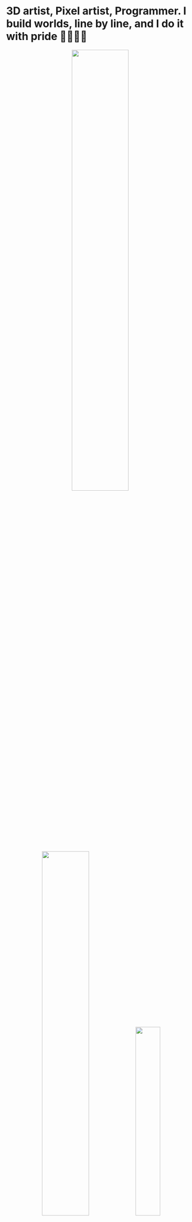 # 3D artist, Pixel artist, Programmer. I build worlds, line by line, and I do it with pride 🏳️‍🌈🏳️‍⚧️
<div align="center">
  <img src="https://github-readme-stats.vercel.app/api?username=biancaalgarcia&theme=aura&hide_border=true&include_all_commits=true&count_private=true" width="55%" />
  <img src="https://github-readme-streak-stats.herokuapp.com/?user=biancaalgarcia&theme=aura&hide_border=true" width="50%" />
  <img src="https://github-readme-stats.vercel.app/api/top-langs/?username=biancaalgarcia&theme=aura&hide_border=true&include_all_commits=true&count_private=true&layout=compact" width="36%" /> 

</div>
<div align="center">
<h1>Redes Sociais</h1>
</div>
<div align="center">
  <a href="https://instagram.com/biancaalgarcia" target="_blank"><img src="https://img.shields.io/badge/-Instagram-%23E4405F?style=for-the-badge&logo=instagram&logoColor=white" target="_blank"></a>
  <a href="http://linkedin.com/in/bihg/" target="_blank"><img src="https://img.shields.io/badge/-LinkedIn-%230077B5?style=for-the-badge&logo=linkedin&logoColor=white" target="_blank"></a> 
</div>
<h2>Tecnologias usadas 💻🖥️</h2>

<div align="center">

  <img 
    align="left" 
    alt="Adobe After Effects" 
    title="Adobe After Effects"
    width="90px" 
    style="padding-right: 10px;" 
    src="https://cdn.jsdelivr.net/gh/devicons/devicon@latest/icons/aftereffects/aftereffects-original.svg" 
/>
  <img 
    align="left" 
    alt="Android Studio" 
    title="Android Studio"
    width="90px" 
    style="padding-right: 10px;" 
    src="https://cdn.jsdelivr.net/gh/devicons/devicon@latest/icons/androidstudio/androidstudio-original.svg" 
/>
  <img 
    align="left" 
    alt="Arduino" 
    title="Arduino"
    width="90px" 
    style="padding-right: 10px;" 
    src="https://cdn.jsdelivr.net/gh/devicons/devicon@latest/icons/arduino/arduino-original.svg" 
/>
  <img 
    align="left" 
    alt="Blender" 
    title="Blender"
    width="90px" 
    style="padding-right: 10px;" 
    src="https://cdn.jsdelivr.net/gh/devicons/devicon@latest/icons/blender/blender-original.svg" 
/>
  <img 
    align="left" 
    alt="C" 
    title="C"
    width="90px" 
    style="padding-right: 10px;" 
    src="https://cdn.jsdelivr.net/gh/devicons/devicon@latest/icons/c/c-original.svg" 
/>
  <img 
    align="left" 
    alt="Canva" 
    title="Canva"
    width="90px" 
    style="padding-right: 10px;" 
    src="https://cdn.jsdelivr.net/gh/devicons/devicon@latest/icons/canva/canva-original.svg" 
/>
  <img 
    align="left" 
    alt="C Plus Plus" 
    title="C Plus Plus"
    width="90px" 
    style="padding-right: 10px;" 
    src="https://cdn.jsdelivr.net/gh/devicons/devicon@latest/icons/cplusplus/cplusplus-original.svg" 
/>
  <img 
    align="left" 
    alt="CSS" 
    title="CSS"
    width="90px" 
    style="padding-right: 10px;" 
    src="https://cdn.jsdelivr.net/gh/devicons/devicon@latest/icons/css3/css3-original.svg" 
/>
  <img 
    align="left" 
    alt="Discord Js" 
    title="Discord Js"
    width="90px" 
    style="padding-right: 10px;" 
    src="https://cdn.jsdelivr.net/gh/devicons/devicon@latest/icons/discordjs/discordjs-original.svg" 
/>
  <img 
    align="left" 
    alt="Docker" 
    title="Docker"
    width="90px" 
    style="padding-right: 10px;" 
    src="https://cdn.jsdelivr.net/gh/devicons/devicon@latest/icons/docker/docker-original.svg" 
/>
  
  <img 
    align="left" 
    alt="Eclipse" 
    title="Eclipse"
    width="90px" 
    style="padding-right: 10px;" 
    src="https://cdn.jsdelivr.net/gh/devicons/devicon@latest/icons/eclipse/eclipse-original.svg" 
/>
 <img 
    align="left" 
    alt="Facebook" 
    title="Facebook"
    width="90px" 
    style="padding-right: 10px;" 
    src="https://cdn.jsdelivr.net/gh/devicons/devicon@latest/icons/facebook/facebook-original.svg" 
/>
  <img 
    align="left" 
    alt="Firefox" 
    title="Firefox"
    width="90px" 
    style="padding-right: 10px;" 
    src="https://cdn.jsdelivr.net/gh/devicons/devicon@latest/icons/firefox/firefox-original.svg" 
/>
  <img 
    align="left" 
    alt="Git" 
    title="Git"
    width="90px" 
    style="padding-right: 10px;" 
    src="https://cdn.jsdelivr.net/gh/devicons/devicon@latest/icons/git/git-original.svg" 
/>
  <img 
    align="left" 
    alt="Github" 
    title="Github"
    width="90px" 
    style="padding-right: 10px;" 
    src="https://cdn.jsdelivr.net/gh/devicons/devicon@latest/icons/github/github-original.svg" 
/>
  <img 
    align="left" 
    alt="HTML"
    title="HTML" 
    width="90px" 
    style="padding-right: 10px;" 
    src="https://cdn.jsdelivr.net/gh/devicons/devicon@latest/icons/html5/html5-original.svg" 
/>
  <img 
    align="left" 
    alt="Intellij" 
    title="Intellij"
    width="90px" 
    style="padding-right: 10px;" 
    src="https://cdn.jsdelivr.net/gh/devicons/devicon@latest/icons/intellij/intellij-original.svg" 
/>
  <img 
    align="left" 
    alt="Java" 
    title="Java"
    width="90px" 
    style="padding-right: 10px;" 
    src="https://cdn.jsdelivr.net/gh/devicons/devicon@latest/icons/java/java-original.svg" 
/>
  <img 
    align="left" 
    alt="JavaScript" 
    title="JavaScript"
    width="90px" 
    style="padding-right: 10px;" 
    src="https://cdn.jsdelivr.net/gh/devicons/devicon@latest/icons/javascript/javascript-original.svg" 
/>
  <img 
    align="left" 
    alt="Jetbrains" 
    title="Jetbrains"
    width="90px" 
    style="padding-right: 10px;" 
    src="https://cdn.jsdelivr.net/gh/devicons/devicon@latest/icons/jetbrains/jetbrains-original.svg" 
/>
  <img 
    align="left" 
    alt="Jupyter" 
    title="Jupyter"
    width="90px" 
    style="padding-right: 10px;" 
    src="https://cdn.jsdelivr.net/gh/devicons/devicon@latest/icons/jupyter/jupyter-original.svg" 
/>
  <img 
    align="left" 
    alt="Kotlin" 
    title="Kotlin"
    width="90px" 
    style="padding-right: 10px;" 
    src="https://cdn.jsdelivr.net/gh/devicons/devicon@latest/icons/kotlin/kotlin-original.svg" 
/>
  <img 
    align="left" 
    alt="Linux" 
    title="Linux"
    width="90px" 
    style="padding-right: 10px;" 
    src="https://cdn.jsdelivr.net/gh/devicons/devicon@latest/icons/linux/linux-original.svg" 
/>
  <img 
    align="left" 
    alt="Maya" 
    title="Maya"
    width="90px" 
    style="padding-right: 10px;" 
    src="https://cdn.jsdelivr.net/gh/devicons/devicon@latest/icons/maya/maya-original.svg" 
/>
  <img 
    align="left" 
    alt="Mysql" 
    title="Mysql"
    width="90px" 
    style="padding-right: 10px;" 
    src="https://cdn.jsdelivr.net/gh/devicons/devicon@latest/icons/mysql/mysql-original.svg" 
/>
  <img 
    align="left" 
    alt="PHP" 
    title="PHP"
    width="90px" 
    style="padding-right: 10px;" 
    src="https://cdn.jsdelivr.net/gh/devicons/devicon@latest/icons/php/php-original.svg" 
/>
  <img 
    align="left" 
    alt="Python" 
    title="Python"
    width="90px" 
    style="padding-right: 10px;" 
    src="https://cdn.jsdelivr.net/gh/devicons/devicon@latest/icons/python/python-original.svg" 
/>
  <img 
    align="left" 
    alt="R Studio" 
    title="R Studio"
    width="90px" 
    style="padding-right: 10px;" 
    src="https://cdn.jsdelivr.net/gh/devicons/devicon@latest/icons/rstudio/rstudio-original.svg" 
/>
  <img 
    align="left" 
    alt="Ubuntu" 
    title="Ubuntu"
    width="90px" 
    style="padding-right: 10px;" 
    src="https://cdn.jsdelivr.net/gh/devicons/devicon@latest/icons/ubuntu/ubuntu-original.svg" 
/>
  <img 
    align="left" 
    alt="TypeScript"
    title="TypeScript" 
    width="90px" 
    style="padding-right: 10px;" 
    src="https://cdn.jsdelivr.net/gh/devicons/devicon@latest/icons/typescript/typescript-original.svg" 
/>
  <img 
    align="left" 
    alt="Unity" 
    title="Unity"
    width="90px" 
    style="padding-right: 10px;" 
    src="https://cdn.jsdelivr.net/gh/devicons/devicon@latest/icons/unity/unity-original.svg" 
/>
  <img 
    align="left" 
    alt="Unreal Engine" 
    title="Unreal Engine"
    width="90px" 
    style="padding-right: 10px;" 
    src="https://cdn.jsdelivr.net/gh/devicons/devicon@latest/icons/unrealengine/unrealengine-original.svg" 
/>
  <img 
    align="left" 
    alt="Visual Studio" 
    title="Visual Studio"
    width="90px" 
    style="padding-right: 10px;" 
    src="https://cdn.jsdelivr.net/gh/devicons/devicon@latest/icons/visualstudio/visualstudio-original.svg" 
/>
  <img 
    align="left" 
    alt="VS Code" 
    title="VS Code"
    width="90px" 
    style="padding-right: 10px;" 
    src="https://cdn.jsdelivr.net/gh/devicons/devicon@latest/icons/vscode/vscode-original.svg" 
/>
  <img 
    align="left" 
    alt="Windows 11" 
    title="Windows 11"
    width="90px" 
    style="padding-right: 10px;" 
    src="https://cdn.jsdelivr.net/gh/devicons/devicon@latest/icons/windows11/windows11-original.svg" 
/>
</div>
<div align="Center>
![snake gif](https://github.com/biancaalgarcia/biancaalgarcia/blob/output/github-contribution-grid-snake.svg)

</div?


